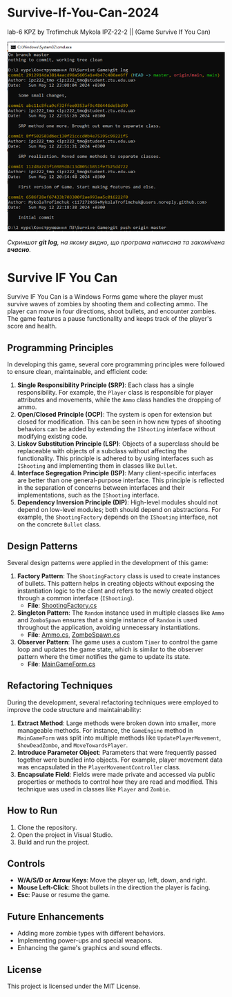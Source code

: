 # Survive-If-You-Can-2024
lab-6 KPZ by Trofimchuk Mykola IPZ-22-2 || (Game Survive If You Can)

![commits dates](img.png)

*Скриншот **git log**, на якому видно, що програма написана та закомічена **вчасно**.*

# Survive IF You Can

Survive IF You Can is a Windows Forms game where the player must survive waves of zombies by shooting them and collecting ammo. The player can move in four directions, shoot bullets, and encounter zombies. The game features a pause functionality and keeps track of the player's score and health.

## Programming Principles

In developing this game, several core programming principles were followed to ensure clean, maintainable, and efficient code:

1. **Single Responsibility Principle (SRP)**: Each class has a single responsibility. For example, the `Player` class is responsible for player attributes and movements, while the `Ammo` class handles the dropping of ammo.
2. **Open/Closed Principle (OCP)**: The system is open for extension but closed for modification. This can be seen in how new types of shooting behaviors can be added by extending the `IShooting` interface without modifying existing code.
3. **Liskov Substitution Principle (LSP)**: Objects of a superclass should be replaceable with objects of a subclass without affecting the functionality. This principle is adhered to by using interfaces such as `IShooting` and implementing them in classes like `Bullet`.
4. **Interface Segregation Principle (ISP)**: Many client-specific interfaces are better than one general-purpose interface. This principle is reflected in the separation of concerns between interfaces and their implementations, such as the `IShooting` interface.
5. **Dependency Inversion Principle (DIP)**: High-level modules should not depend on low-level modules; both should depend on abstractions. For example, the `ShootingFactory` depends on the `IShooting` interface, not on the concrete `Bullet` class.

## Design Patterns

Several design patterns were applied in the development of this game:

1. **Factory Pattern**: The `ShootingFactory` class is used to create instances of bullets. This pattern helps in creating objects without exposing the instantiation logic to the client and refers to the newly created object through a common interface (`IShooting`).
    - **File**: [ShootingFactory.cs](./Survive_IF_You_Can/ShootingFactory.cs)
2. **Singleton Pattern**: The `Random` instance used in multiple classes like `Ammo` and `ZomboSpawn` ensures that a single instance of `Random` is used throughout the application, avoiding unnecessary instantiations.
    - **File**: [Ammo.cs](./Survive_IF_You_Can/Ammo.cs), [ZomboSpawn.cs](./Survive_IF_You_Can/ZomboSpawn.cs)
3. **Observer Pattern**: The game uses a custom `Timer` to control the game loop and updates the game state, which is similar to the observer pattern where the timer notifies the game to update its state.
    - **File**: [MainGameForm.cs](./Survive-IF-You-Can/Views/MainGameForm.cs)

## Refactoring Techniques

During the development, several refactoring techniques were employed to improve the code structure and maintainability:

1. **Extract Method**: Large methods were broken down into smaller, more manageable methods. For instance, the `GameEngine` method in `MainGameForm` was split into multiple methods like `UpdatePlayerMovement`, `ShowDeadZombo`, and `MoveTowardsPlayer`.
2. **Introduce Parameter Object**: Parameters that were frequently passed together were bundled into objects. For example, player movement data was encapsulated in the `PlayerMovementController` class.
3. **Encapsulate Field**: Fields were made private and accessed via public properties or methods to control how they are read and modified. This technique was used in classes like `Player` and `Zombie`.


## How to Run

1. Clone the repository.
2. Open the project in Visual Studio.
3. Build and run the project.

## Controls

- **W/A/S/D or Arrow Keys**: Move the player up, left, down, and right.
- **Mouse Left-Click**: Shoot bullets in the direction the player is facing.
- **Esc**: Pause or resume the game.

## Future Enhancements

- Adding more zombie types with different behaviors.
- Implementing power-ups and special weapons.
- Enhancing the game's graphics and sound effects.

## License

This project is licensed under the MIT License.
